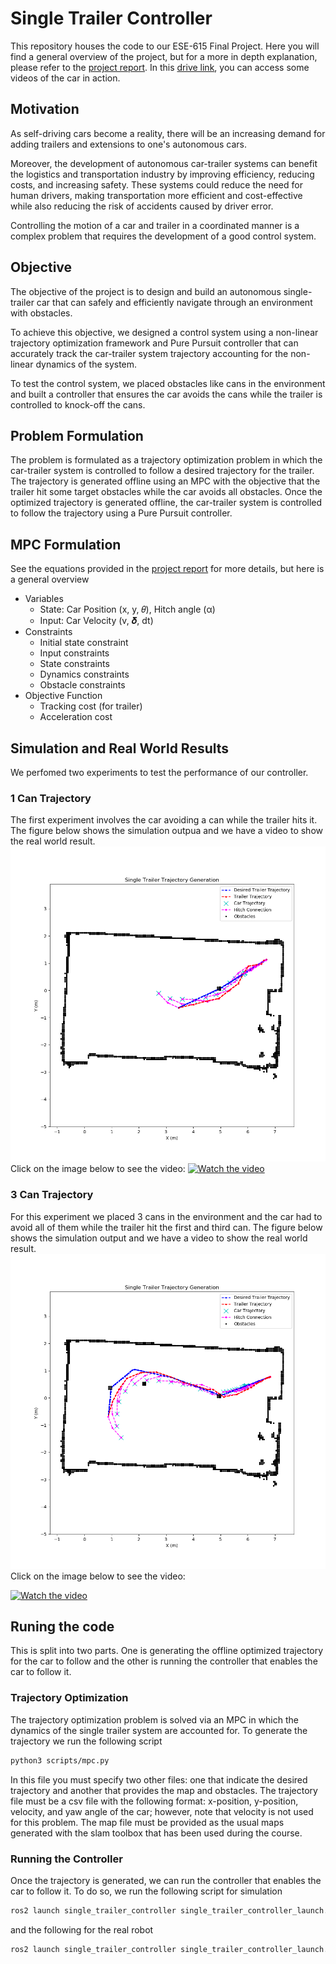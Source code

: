 # Single Trailer Controller
This repository houses the code to our ESE-615 Final Project. Here you will find a general overview of the project, but for a more in depth explanation, please refer to the [project report](/ESE_615_Final_Project_Report.pdf). In this [drive link](https://drive.google.com/drive/folders/1KlAkgB0kzjpeIIhMbtW2n1_Oi0Y0-YaZ), you can access some videos of the car in action.

## Motivation
As self-driving cars become a reality, there will be an increasing demand for adding trailers and extensions to one's autonomous cars.

Moreover, the development of autonomous car-trailer systems can benefit the logistics and transportation industry by improving efficiency, reducing costs, and increasing safety. These systems could reduce the need for human drivers, making transportation more efficient and cost-effective while also reducing the risk of accidents caused by driver error.

Controlling the motion of a car and trailer in a coordinated manner is a complex problem that requires the development of a good control system. 

## Objective
The objective of the project is to design and build an autonomous single-trailer car that can safely and efficiently navigate through an environment with obstacles. 

To achieve this objective, we designed a control system using a non-linear trajectory optimization framework and Pure Pursuit controller that can accurately track the car-trailer system trajectory accounting for the non-linear dynamics of the system.

To test the control system, we placed obstacles like cans in the environment and built a controller that ensures the car avoids the cans while the trailer is controlled to knock-off the cans.

## Problem Formulation
The problem is formulated as a trajectory optimization problem in which the car-trailer system is controlled to follow a desired trajectory for the trailer. The trajectory is generated offline using an MPC with the objective that the trailer hit some target obstacles while the car avoids all obstacles. Once the optimized trajectory is generated offline, the car-trailer system is controlled to follow the trajectory using a Pure Pursuit controller.

## MPC Formulation
See the equations provided in the [project report](/ESE_615_Final_Project_Report.pdf) for more details, but here is a general overview
- Variables
    * State: Car Position (x, y, 𝜃), Hitch angle (α)
    * Input: Car Velocity (v, 𝜹, dt)
- Constraints
    * Initial state constraint
    * Input constraints
    * State constraints
    * Dynamics constraints
    * Obstacle constraints
- Objective Function
    * Tracking cost (for trailer)
    * Acceleration cost

## Simulation and Real World Results
We perfomed two experiments to test the performance of our controller.

### 1 Can Trajectory
The first experiment involves the car avoiding a can while the trailer hits it. The figure below shows the simulation outpua and we have a video to show the real world result. \
![Simulation Results](images/1_can_trajectory.png) \
Click on the image below to see the video:
[![Watch the video](https://img.youtube.com/vi/rlbMi3GKpSE/maxresdefault.jpg)](https://youtu.be/rlbMi3GKpSE)

### 3 Can Trajectory
For this experiment we placed 3 cans in the environment and the car had to avoid all of them while the trailer hit the first and third can. The figure below shows the simulation output and we have a video to show the real world result. \
![Simulation Results](images/3_can_trajectory.png) \
Click on the image below to see the video:

[![Watch the video](https://img.youtube.com/vi/oMXLErR5_nU/maxresdefault.jpg)](https://youtu.be/oMXLErR5_nU)
## Runing the code
This is split into two parts. One is generating the offline optimized trajectory for the car to follow and the other is running the controller that enables the car to follow it.

### Trajectory Optimization
The trajectory optimization problem is solved via an MPC in which the dynamics of the single trailer system are accounted for. To generate the trajectory we run the following script

```bash
python3 scripts/mpc.py
```
In this file you must specify two other files: one that indicate the desired trajectory and another that provides the map and obstacles. The trajectory file must be a csv file with the following format: x-position, y-position, velocity, and yaw angle of the car; however, note that velocity is not used for this problem. The map file must be provided as the usual maps generated with the slam toolbox that has been used during the course.

### Running the Controller
Once the trajectory is generated, we can run the controller that enables the car to follow it. To do so, we run the following script for simulation
```bash
ros2 launch single_trailer_controller single_trailer_controller_launch.py
```
and the following for the real robot
```bash
ros2 launch single_trailer_controller single_trailer_controller_launch.py use_sim:=false
```


